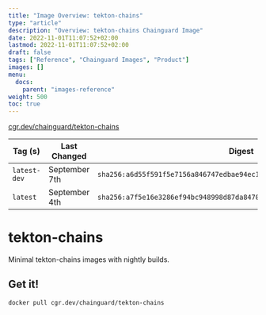 ```yaml
---
title: "Image Overview: tekton-chains"
type: "article"
description: "Overview: tekton-chains Chainguard Image"
date: 2022-11-01T11:07:52+02:00
lastmod: 2022-11-01T11:07:52+02:00
draft: false
tags: ["Reference", "Chainguard Images", "Product"]
images: []
menu:
  docs:
    parent: "images-reference"
weight: 500
toc: true
---
```


[cgr.dev/chainguard/tekton-chains](https://github.com/chainguard-images/images/tree/main/images/tekton-chains)

| Tag (s)       | Last Changed  | Digest                                                                    |
|---------------|---------------|---------------------------------------------------------------------------|
|  `latest-dev` | September 7th | `sha256:a6d55f591f5e7156a846747edbae94ec17410bb682869d428a20f906362fb8a2` |
|  `latest`     | September 4th | `sha256:a7f5e16e3286ef94bc948998d87da8470c57fe93e25f599eda1286b931b105a4` |

# tekton-chains

Minimal tekton-chains images with nightly builds.

## Get it!

```shell
docker pull cgr.dev/chainguard/tekton-chains
```
